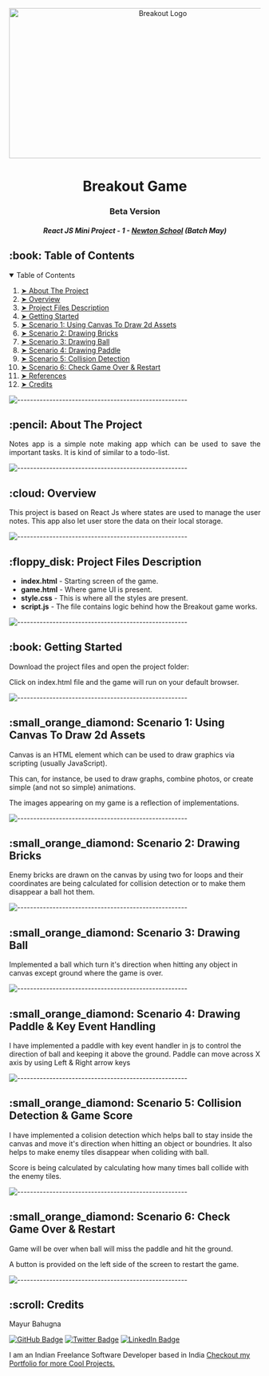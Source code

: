 <p align="center"> 
  <img src="assets/thumbnail.png" alt="Breakout Logo" width="600px" height="300px">
</p>
<h1 align="center"> Breakout Game </h1>
<h3 align="center"> Beta Version </h3>
<h5 align="center"> React JS Mini Project - 1 - <a href="https://www.newtonschool.co/">Newton School</a> (Batch May)

<!-- TABLE OF CONTENTS -->
<h2 id="table-of-contents"> :book: Table of Contents</h2>

<details open="open">
  <summary>Table of Contents</summary>
  <ol>
    <li><a href="#about-the-project"> ➤ About The Project</a></li>
    <li><a href="#overview"> ➤ Overview</a></li>
    <li><a href="#project-files-description"> ➤ Project Files Description</a></li>
    <li><a href="#getting-started"> ➤ Getting Started</a></li>
    <li><a href="#scenario1"> ➤ Scenario 1: Using Canvas To Draw 2d Assets </a></li>
    <li><a href="#scenario2"> ➤ Scenario 2: Drawing Bricks
      </a></li>
    <li><a href="#scenario3"> ➤ Scenario 3: Drawing Ball
      </a></li>
    <li><a href="#scenario4"> ➤ Scenario 4: Drawing Paddle
      </a></li>
    <li><a href="#scenario5"> ➤ Scenario 5: Collision Detection
      </a></li>
    <li><a href="#scenario6"> ➤ Scenario 6: Check Game Over & Restart
      </a></li>
    <li><a href="#references"> ➤ References</a></li>
    <li><a href="#credits"> ➤ Credits</a></li>
  </ol>
</details>

![-----------------------------------------------------](https://raw.githubusercontent.com/andreasbm/readme/master/assets/lines/rainbow.png)

<!-- ABOUT THE PROJECT -->
<h2 id="about-the-project"> :pencil: About The Project</h2>

<p align="justify"> 
  Notes app is a simple note making app which can be used to save the important tasks. It is kind of similar to a todo-list.
</p>

![-----------------------------------------------------](https://raw.githubusercontent.com/andreasbm/readme/master/assets/lines/rainbow.png)

<!-- OVERVIEW -->
<h2 id="overview"> :cloud: Overview</h2>

<p align="justify"> 
  This project is based on React Js where states are used to manage the user notes. This app also let user store the data on their local storage.
</p>

![-----------------------------------------------------](https://raw.githubusercontent.com/andreasbm/readme/master/assets/lines/rainbow.png)

<!-- PROJECT FILES DESCRIPTION -->
<h2 id="project-files-description"> :floppy_disk: Project Files Description</h2>

<ul>
  <li><b>index.html</b> - Starting screen of the game.</li>
  <li><b>game.html</b> - Where game UI is present.</li>
  <li><b>style.css</b> - This is where all the styles are present.</li>
  <li><b>script.js</b> - The file contains logic behind how the Breakout game works.</li>
</ul>


![-----------------------------------------------------](https://raw.githubusercontent.com/andreasbm/readme/master/assets/lines/rainbow.png)

<!-- GETTING STARTED -->
<h2 id="getting-started"> :book: Getting Started</h2>

<p>Download the project files and open the project folder:</p>

<p>Click on index.html file and the game will run on your default browser.</p>

![-----------------------------------------------------](https://raw.githubusercontent.com/andreasbm/readme/master/assets/lines/rainbow.png)

<!-- SCENARIO1 -->
<h2 id="scenario1"> :small_orange_diamond: Scenario 1: Using Canvas To Draw 2d Assets</h2>

<p> Canvas is an HTML element which can be used to draw graphics via scripting (usually JavaScript).</p>
<p>This can, for instance, be used to draw graphs, combine photos, or create simple (and not so simple) animations.</p>
<p>The images appearing on my game is a reflection of <canvas> implementations.</p>


![-----------------------------------------------------](https://raw.githubusercontent.com/andreasbm/readme/master/assets/lines/rainbow.png)

<!-- SCENARIO2 -->
<h2 id="scenario2"> :small_orange_diamond: Scenario 2: Drawing Bricks</h2>

<p>Enemy bricks are drawn on the canvas by using two for loops and their coordinates are being calculated for collision detection or to make them disappear a ball hot them.</p>


![-----------------------------------------------------](https://raw.githubusercontent.com/andreasbm/readme/master/assets/lines/rainbow.png)

<!-- SCENARIO3 -->
<h2 id="scenario3"> :small_orange_diamond: Scenario 3: Drawing Ball</h2>

<p>Implemented a ball which turn it's direction when hitting any object in canvas except ground where the game is over.</p>


![-----------------------------------------------------](https://raw.githubusercontent.com/andreasbm/readme/master/assets/lines/rainbow.png)

<!-- SCENARIO4 -->
<h2 id="scenario4"> :small_orange_diamond: Scenario 4: Drawing Paddle & Key Event Handling</h2>

<p>I have implemented a paddle with key event handler in js to control the direction of ball and keeping it above the ground. Paddle can move across X axis by using Left & Right arrow keys</p>


![-----------------------------------------------------](https://raw.githubusercontent.com/andreasbm/readme/master/assets/lines/rainbow.png)

<!-- SCENARIO5 -->
<h2 id="scenario5"> :small_orange_diamond: Scenario 5: Collision Detection & Game Score</h2>

<p>I have implemented a colision detection which helps ball to stay inside the canvas and move it's direction when hitting an object or boundries. It also helps to make enemy tiles disappear when coliding with ball.</p>
<p>Score is being calculated by calculating how many times ball collide with the enemy tiles.</p>



![-----------------------------------------------------](https://raw.githubusercontent.com/andreasbm/readme/master/assets/lines/rainbow.png)

<!-- SCENARIO6 -->
<h2 id="scenario6"> :small_orange_diamond: Scenario 6: Check Game Over & Restart</h2>

<p>Game will be over when ball will miss the paddle and hit the ground.</p>
<p>A button is provided on the left side of the screen to restart the game.</p>

![-----------------------------------------------------](https://raw.githubusercontent.com/andreasbm/readme/master/assets/lines/rainbow.png)


<!-- About Me -->
<h2 id="credits"> :scroll: Credits</h2>

Mayur Bahugna

[![GitHub Badge](https://img.shields.io/badge/GitHub-100000?style=for-the-badge&logo=github&logoColor=white)](https://github.com/mayurofficial)
[![Twitter Badge](https://img.shields.io/badge/Twitter-1DA1F2?style=for-the-badge&logo=twitter&logoColor=white)](https://complexfoundation.com)
[![LinkedIn Badge](https://img.shields.io/badge/LinkedIn-0077B5?style=for-the-badge&logo=linkedin&logoColor=white)](https://www.linkedin.com/in/complexmayur/)

I am an Indian Freelance Software Developer based in India <a href="http://complexfoundation.com">Checkout my Portfolio for more Cool Projects.</a>

